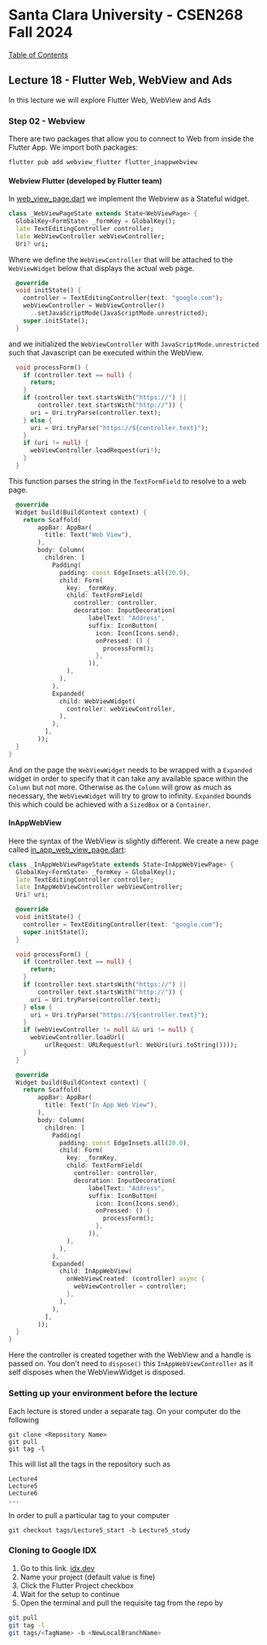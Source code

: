 # Santa Clara University - CSEN268 Fall 2024

[Table of Contents](/toc.md)


## Lecture 18 - Flutter Web, WebView and Ads
In this lecture we will explore Flutter Web, WebView and Ads

### Step 02 - Webview
There are two packages that allow you to connect to Web from inside the Flutter App. We import both packages:
```zsh
flutter pub add webview_flutter flutter_inappwebview
```

#### Webview Flutter (developed by Flutter team)
In [web_view_page.dart](/lib/pages/web_view_page.dart) we implement the Webview as a Stateful widget.
```dart
class _WebViewPageState extends State<WebViewPage> {
  GlobalKey<FormState> _formKey = GlobalKey();
  late TextEditingController controller;
  late WebViewController webViewController;
  Uri? uri;
```
Where we define the `WebViewController` that will be attached to the `WebViewWidget` below that displays  the actual web page.
```dart
  @override
  void initState() {
    controller = TextEditingController(text: "google.com");
    webViewController = WebViewController()
      ..setJavaScriptMode(JavaScriptMode.unrestricted);
    super.initState();
  }
```
and we initialized the `WebViewController` with `JavaScriptMode.unrestricted` such that Javascript can be executed within the WebView.
```dart
  void processForm() {
    if (controller.text == null) {
      return;
    }
    if (controller.text.startsWith("https://") ||
        controller.text.startsWith("http://")) {
      uri = Uri.tryParse(controller.text);
    } else {
      uri = Uri.tryParse("https://${controller.text}");
    }
    if (uri != null) {
      webViewController.loadRequest(uri!);
    }
  }
```
This function parses the string in the `TextFormField` to resolve to a web page.
```dart
  @override
  Widget build(BuildContext context) {
    return Scaffold(
        appBar: AppBar(
          title: Text("Web View"),
        ),
        body: Column(
          children: [
            Padding(
              padding: const EdgeInsets.all(20.0),
              child: Form(
                key: _formKey,
                child: TextFormField(
                  controller: controller,
                  decoration: InputDecoration(
                      labelText: "Address",
                      suffix: IconButton(
                        icon: Icon(Icons.send),
                        onPressed: () {
                          processForm();
                        },
                      )),
                ),
              ),
            ),
            Expanded(
              child: WebViewWidget(
                controller: webViewController,
              ),
            ),
          ],
        ));
  }
}
```
And on the page the `WebViewWidget` needs to be wrapped with a `Expanded` widget in order to specify that it can take any available space within the `Column` but not more. Otherwise as the `Column` will grow as much as necessary, the `WebViewWidget` will try to grow to infinity. `Expanded` bounds this which could be achieved with a `SizedBox` or a `Container`.


#### InAppWebView
Here the syntax of the WebView is slightly different. We create a new page called [in_app_web_view_page.dart](/lib/pages/in_app_web_view_page.dart):
```dart
class _InAppWebViewPageState extends State<InAppWebViewPage> {
  GlobalKey<FormState> _formKey = GlobalKey();
  late TextEditingController controller;
  late InAppWebViewController webViewController;
  Uri? uri;

  @override
  void initState() {
    controller = TextEditingController(text: "google.com");
    super.initState();
  }

  void processForm() {
    if (controller.text == null) {
      return;
    }
    if (controller.text.startsWith("https://") ||
        controller.text.startsWith("http://")) {
      uri = Uri.tryParse(controller.text);
    } else {
      uri = Uri.tryParse("https://${controller.text}");
    }
    if (webViewController != null && uri != null) {
      webViewController.loadUrl(
          urlRequest: URLRequest(url: WebUri(uri.toString())));
    }
  }

  @override
  Widget build(BuildContext context) {
    return Scaffold(
        appBar: AppBar(
          title: Text("In App Web View"),
        ),
        body: Column(
          children: [
            Padding(
              padding: const EdgeInsets.all(20.0),
              child: Form(
                key: _formKey,
                child: TextFormField(
                  controller: controller,
                  decoration: InputDecoration(
                      labelText: "Address",
                      suffix: IconButton(
                        icon: Icon(Icons.send),
                        onPressed: () {
                          processForm();
                        },
                      )),
                ),
              ),
            ),
            Expanded(
              child: InAppWebView(
                onWebViewCreated: (controller) async {
                  webViewController = controller;
                },
              ),
            ),
          ],
        ));
  }
}
```
Here the controller is created together with the WebView and a handle is passed on. You don't need to `dispose()` this `InAppWebViewController` as it self disposes when the WebViewWidget is disposed.


### Setting up your environment before the lecture

Each lecture is stored under a separate tag. On your computer do the following

    git clone <Repository Name>
    git pull
    git tag -l

This will list all the tags in the repository such as

    Lecture4
    Lecture5
    Lecture6
    ...

In order to pull a particular tag to your computer

    git checkout tags/Lecture5_start -b Lecture5_study

### Cloning to Google IDX

1. Go to this link. [idx.dev](https://idx.google.com/import?url=https://github.com/mehmetartun/CSEN268-F24)
2. Name your project (default value is fine)
3. Click the Flutter Project checkbox
4. Wait for the setup to continue
5. Open the terminal and pull the requisite tag from the repo by
```zsh
git pull
git tag -l
git tags/<TagName> -b <NewLocalBranchName>
```




